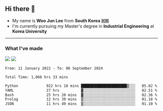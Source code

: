 ## Hi there 👋

- My name is **Woo Jun Lee** from **South Korea 🇰🇷**
- I'm currently pursuing my Master's degree in **Industrial Engineering** at **Korea University**

---

### What I've made

<a href="https://share.streamlit.io/tomtom1103/kuiai_hackathon_2022/main/JL_app.py"><img src="https://img.shields.io/badge/Journey Lee-161B22?style=for-the-badge&logo=streamlit&logoColor=FF4B4B"/></a> <a href="https://jeon-100.github.io/Dangzang/"><img src="https://img.shields.io/badge/당신을 위한 장학금, 당장!-161B22?style=for-the-badge&logo=react&logoColor=#61DAFB"/></a>

<!--START_SECTION:waka-->

```txt
From: 11 January 2022 - To: 06 September 2024

Total Time: 1,066 hrs 33 mins

Python             922 hrs 18 mins █████████████████████▒░░░   85.82 %
YAML               27 hrs          ▓░░░░░░░░░░░░░░░░░░░░░░░░   02.51 %
Bash               25 hrs 20 mins  ▓░░░░░░░░░░░░░░░░░░░░░░░░   02.36 %
Prolog             12 hrs 39 mins  ▒░░░░░░░░░░░░░░░░░░░░░░░░   01.18 %
JSON               11 hrs 49 mins  ▒░░░░░░░░░░░░░░░░░░░░░░░░   01.10 %
```

<!--END_SECTION:waka-->
